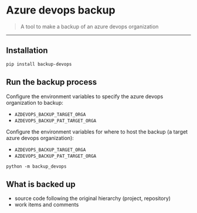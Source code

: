 # Azure devops backup

> A tool to make a backup of an azure devops organization

---

## Installation

```
pip install backup-devops
```

## Run the backup process

Configure the environment variables to specify the azure devops organization to backup:
- `AZDEVOPS_BACKUP_TARGET_ORGA`
- `AZDEVOPS_BACKUP_PAT_TARGET_ORGA`

Configure the environment variables for where to host the backup (a target azure devops organization):
- `AZDEVOPS_BACKUP_TARGET_ORGA`
- `AZDEVOPS_BACKUP_PAT_TARGET_ORGA`

```
python -m backup_devops
```

## What is backed up

- source code following the original hierarchy (project, repository)
- work items and comments